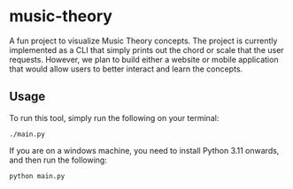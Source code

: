 # music-theory

A fun project to visualize Music Theory concepts.
The project is currently implemented as a CLI that simply prints out the chord or scale that the user requests.
However, we plan to build either a website or mobile application that would allow users to better interact and learn the concepts.

## Usage

To run this tool, simply run the following on your terminal:

```
./main.py
```

If you are on a windows machine, you need to install Python 3.11 onwards, and then run the following:

```
python main.py
```
